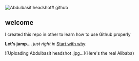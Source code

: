 ![Abdulbasit headshot ](https://github.com/user-attachments/assets/21d0dab6-7401-4fd7-a57e-58826cbc9876)# github

## welcome

I created this repo in other to learn how to use Github properly

**Let's jump**.... *just right in*
[Start with why](reachalibee@gmail.com)

![Uploading Abdulbasit headshot .jpg…](Here's the real Alibaba)
